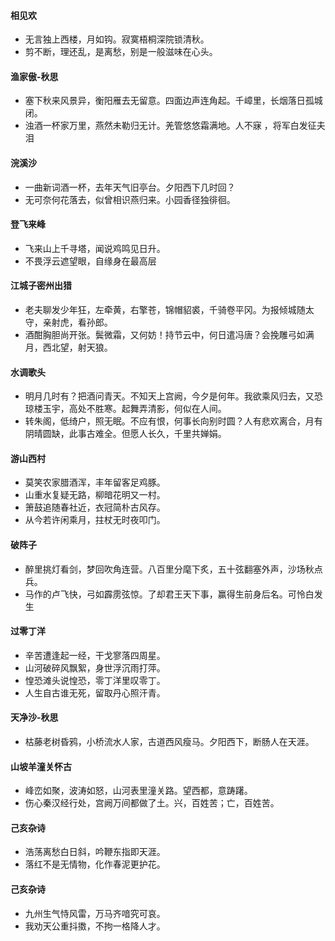#### 相见欢
- 无言独上西楼，月如钩。寂寞梧桐深院锁清秋。
- 剪不断，理还乱，是离愁，别是一般滋味在心头。
>
#### 渔家傲-秋思
- 塞下秋来风景异，衡阳雁去无留意。四面边声连角起。千嶂里，长烟落日孤城闭。
- 浊酒一杯家万里，燕然未勒归无计。羌管悠悠霜满地。人不寐 ，将军白发征夫泪
>
#### 浣溪沙
- 一曲新词酒一杯，去年天气旧亭台。夕阳西下几时回？
- 无可奈何花落去，似曾相识燕归来。小园香径独徘徊。
> 
#### 登飞来峰
- 飞来山上千寻塔，闻说鸡鸣见日升。
- 不畏浮云遮望眼，自缘身在最高层
> 
#### 江城子密州出猎
- 老夫聊发少年狂，左牵黄，右擎苍，锦帽貂裘，千骑卷平冈。为报倾城随太守，亲射虎，看孙郎。
- 酒酣胸胆尚开张。鬓微霜，又何妨！持节云中，何日遣冯唐？会挽雕弓如满月，西北望，射天狼。
>
#### 水调歌头
- 明月几时有？把酒问青天。不知天上宫阙，今夕是何年。我欲乘风归去，又恐琼楼玉宇，高处不胜寒。起舞弄清影，何似在人间。
- 转朱阁，低绮户，照无眠。不应有恨，何事长向别时圆？人有悲欢离合，月有阴晴圆缺，此事古难全。但愿人长久，千里共婵娟。
> 
#### 游山西村
- 莫笑农家腊酒浑，丰年留客足鸡豚。
- 山重水复疑无路，柳暗花明又一村。
- 箫鼓追随春社近，衣冠简朴古风存。
- 从今若许闲乘月，拄杖无时夜叩门。
> 
#### 破阵子
- 醉里挑灯看剑，梦回吹角连营。八百里分麾下炙，五十弦翻塞外声，沙场秋点兵。
- 马作的卢飞快，弓如霹雳弦惊。了却君王天下事，赢得生前身后名。可怜白发生
>
#### 过零丁洋
- 辛苦遭逢起一经，干戈寥落四周星。
- 山河破碎风飘絮，身世浮沉雨打萍。
- 惶恐滩头说惶恐，零丁洋里叹零丁。
- 人生自古谁无死，留取丹心照汗青。
>
#### 天净沙-秋思
- 枯藤老树昏鸦，小桥流水人家，古道西风瘦马。夕阳西下，断肠人在天涯。
> 
#### 山坡羊潼关怀古
- 峰峦如聚，波涛如怒，山河表里潼关路。望西都，意踌躇。
- 伤心秦汉经行处，宫阙万间都做了土。兴，百姓苦；亡，百姓苦。
>
#### 己亥杂诗 
- 浩荡离愁白日斜，吟鞭东指即天涯。
- 落红不是无情物，化作春泥更护花。
>
#### 己亥杂诗
- 九州生气恃风雷，万马齐喑究可哀。
- 我劝天公重抖擞，不拘一格降人才。
>
